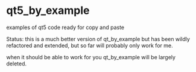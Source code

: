# qt5_by_example
examples of qt5 code ready for copy and paste

Status:
this is a much better version of qt_by_example but has been wildly refactored
and extended, but so far will probably only work for me.

when it should be able to work for you qt_by_example will be largely deleted.

